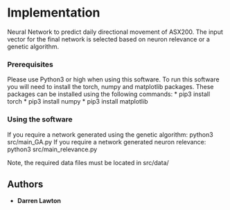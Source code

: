 # Implementation
Neural Network to predict daily directional movement of ASX200.
The input vector for the final network is selected based on neuron relevance or a genetic algorithm.

### Prerequisites
Please use Python3 or high when using this software.
To run this software you will need to install the torch, numpy and matplotlib packages.
These packages can be installed using the following commands:
	* pip3 install torch
	* pip3 install numpy
	* pip3 install matplotlib 

### Using the software
If you require a network generated using the genetic algorithm:
	python3 src/main_GA.py
If you require a network generated neuron relevance:
	python3 src/main_relevance.py

Note, the required data files must be located in src/data/

## Authors

* **Darren Lawton**

